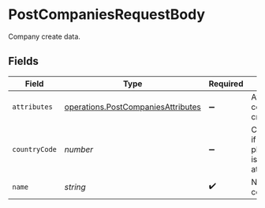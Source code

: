 # PostCompaniesRequestBody

Company create data.


## Fields

| Field                                                                                    | Type                                                                                     | Required                                                                                 | Description                                                                              | Example                                                                                  |
| ---------------------------------------------------------------------------------------- | ---------------------------------------------------------------------------------------- | ---------------------------------------------------------------------------------------- | ---------------------------------------------------------------------------------------- | ---------------------------------------------------------------------------------------- |
| `attributes`                                                                             | [operations.PostCompaniesAttributes](../../models/operations/postcompaniesattributes.md) | :heavy_minus_sign:                                                                       | Attributes for company creation                                                          |                                                                                          |
| `countryCode`                                                                            | *number*                                                                                 | :heavy_minus_sign:                                                                       | Country code if phone_number is passed in attributes.                                    | 91                                                                                       |
| `name`                                                                                   | *string*                                                                                 | :heavy_check_mark:                                                                       | Name of company                                                                          | company                                                                                  |